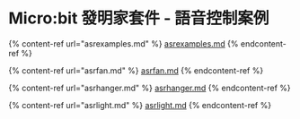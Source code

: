 # Micro:bit 發明家套件 - 語音控制案例

{% content-ref url="asrexamples.md" %}
[asrexamples.md](asrexamples.md)
{% endcontent-ref %}

{% content-ref url="asrfan.md" %}
[asrfan.md](asrfan.md)
{% endcontent-ref %}

{% content-ref url="asrhanger.md" %}
[asrhanger.md](asrhanger.md)
{% endcontent-ref %}

{% content-ref url="asrlight.md" %}
[asrlight.md](asrlight.md)
{% endcontent-ref %}
